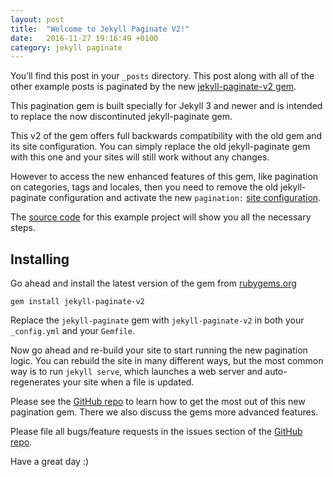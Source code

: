 ```yaml
---
layout: post
title:  "Welcome to Jekyll Paginate V2!"
date:   2016-11-27 19:16:49 +0100
category: jekyll paginate
---
```

You’ll find this post in your `_posts` directory. This post along with all of the other example posts is paginated by the new [jekyll-paginate-v2 gem](https://github.com/sverrirs/jekyll-paginate-v2).

This pagination gem is built specially for Jekyll 3 and newer and is intended to replace the now discontinuted jekyll-paginate gem. 

This v2 of the gem offers full backwards compatibility with the old gem and its site configuration. You can simply replace the old jekyll-paginate gem with this one and your sites will still work without any changes.

However to access the new enhanced features of this gem, like pagination on categories, tags and locales, then you need to remove the old jekyll-paginate configuration and activate the new `pagination:` [site configuration](https://github.com/sverrirs/jekyll-paginate-v2#site-configuration). 

The [source code](https://github.com/sverrirs/jekyll-paginate-v2/tree/master/examples) for this example project will show you all the necessary steps.

## Installing

Go ahead and install the latest version of the gem from [rubygems.org](https://rubygems.org/gems/jekyll-paginate-v2)

```
gem install jekyll-paginate-v2
```

Replace the `jekyll-paginate` gem with `jekyll-paginate-v2` in both your `_config.yml` and your `Gemfile`.

Now go ahead and re-build your site to start running the new pagination logic. You can rebuild the site in many different ways, but the most common way is to run `jekyll serve`, which launches a web server and auto-regenerates your site when a file is updated.

Please see the [GitHub repo](https://github.com/sverrirs/jekyll-paginate-v2) to learn how to get the most out of this new pagination gem. There we also discuss the gems more advanced features. 

Please file all bugs/feature requests in the issues section of the [GitHub repo](https://github.com/sverrirs/jekyll-paginate-v2/issues).

Have a great day :)
